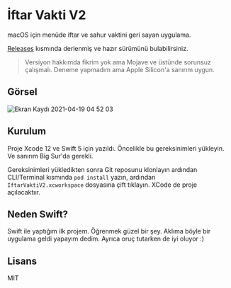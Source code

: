 # İftar Vakti V2

macOS için menüde iftar ve sahur vaktini geri sayan uygulama.

[Releases](https://github.com/yusufusta/iftarvakti/releases) kısmında derlenmiş ve hazır sürümünü bulabilirsiniz.

> Versiyon hakkımda fikrim yok ama Mojave ve üstünde sorunsuz çalışmalı. Deneme yapmadım ama Apple Silicon'a sanırım uygun.

## Görsel

![Ekran Kaydı 2021-04-19 04 52 03](https://user-images.githubusercontent.com/46392667/115219491-425ef480-a110-11eb-88d5-f0c137c5ca15.gif)

## Kurulum

Proje Xcode 12 ve Swift 5 için yazıldı. Öncelikle bu gereksinimleri yükleyin.
Ve sanırım Big Sur'da gerekli.

Gereksinimleri yükledikten sonra Git reposunu klonlayın ardından CLI/Terminal kısmında `pod install` yazın, ardından `IftarVaktiV2.xcworkspace` dosyasına çift tıklayın. XCode de proje açılacaktıır.

## Neden Swift?

Swift ile yaptığım ilk projem. Öğrenmek güzel bir şey. Aklıma böyle bir uygulama geldi yapayım dedim. Ayrıca oruç tutarken de iyi oluyor :)

## Lisans

MIT
